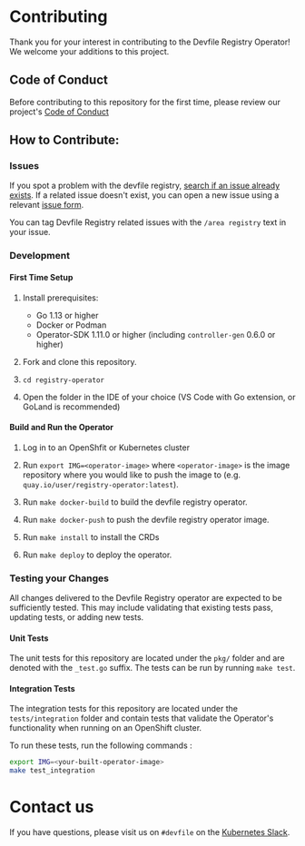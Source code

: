 # Contributing

Thank you for your interest in contributing to the Devfile Registry Operator! We welcome your additions to this project.

## Code of Conduct

Before contributing to this repository for the first time, please review our project's [Code of Conduct](https://github.com/devfile/api/blob/main/CODE_OF_CONDUCT.md)

## How to Contribute:

### Issues

If you spot a problem with the devfile registry, [search if an issue already exists](https://github.com/devfile/api/issues). If a related issue doesn't exist, you can open a new issue using a relevant [issue form](https://github.com/devfile/api/issues/new/choose).

You can tag Devfile Registry related issues with the `/area registry` text in your issue.

### Development

#### First Time Setup
1. Install prerequisites:
   - Go 1.13 or higher
   - Docker or Podman
   - Operator-SDK 1.11.0 or higher (including `controller-gen` 0.6.0 or higher)

2. Fork and clone this repository.

3. `cd registry-operator`

4. Open the folder in the IDE of your choice (VS Code with Go extension, or GoLand is recommended)

#### Build and Run the Operator
1. Log in to an OpenShfit or Kubernetes cluster

2. Run `export IMG=<operator-image>` where `<operator-image>` is the image repository where you would like to push the image to (e.g. `quay.io/user/registry-operator:latest`).

3. Run `make docker-build` to build the devfile registry operator.

4. Run `make docker-push` to push the devfile registry operator image.

4. Run `make install` to install the CRDs

5. Run `make deploy` to deploy the operator.

### Testing your Changes

All changes delivered to the Devfile Registry operator are expected to be sufficiently tested. This may include validating that existing tests pass, updating tests, or adding new tests.

#### Unit Tests

The unit tests for this repository are located under the `pkg/` folder and are denoted with the `_test.go` suffix. The tests can be run by running `make test`.

#### Integration Tests

The integration tests for this repository are located under the `tests/integration` folder and contain tests that validate the Operator's functionality when running on an OpenShift cluster.

To run these tests, run the following commands :

```bash
export IMG=<your-built-operator-image>
make test_integration
```

# Contact us

If you have questions, please visit us on `#devfile` on the [Kubernetes Slack](https://slack.k8s.io).

